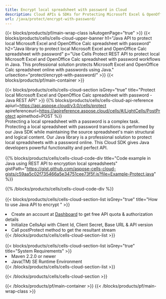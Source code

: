 ```yaml
---
title: Encrypt local spreadsheet with password in Cloud 
description: Cloud APIs & SDKs for Protecting Microsoft Excel & OpenOffice Calc. Encrypt local spreadsheets with password by the Cells Cloud API. SDK support kinds of development languages. They include Android, C#, Go, Java, NodeJS, Perl, PHP, Python, Ruby, and swift. 
url: /java/protect/encrypt-with-password/
---
```



{{< blocks/products/pf/main-wrap-class isAutogenPage="true" >}}
{{< blocks/products/cells/cells-cloud-upper-banner h1="Java API to protect local Microsoft Excel and OpenOffice Calc spreadsheet with password" h2="Java library to protect local Microsoft Excel and OpenOffice Calc spreadsheet with password" p="Use Cells Protect REST API to protect local Microsoft Excel and OpenOffice Calc spreadsheet with password workflows in Java. This professional solution protects  Microsoft Excel and OpenOffice Calc spreadsheet online with passwords using Java." urlsection="protect/encrypt-with-password/" >}}
{{< blocks/products/pf/main-container >}}

{{< blocks/products/cells/cells-cloud-section isGrey="true"  title="Protect local Microsoft Excel and OpenOffice Calc spreadsheet with password - Java REST API" >}}
{{% blocks/products/cells/cells-cloud-api-reference  apiurl=https://api.aspose.cloud/v3.0/cells/protect  apireferenceurl=https://apireference.aspose.cloud/cells/#/LightCells/PostProtect  apimethod=POST %}}
<br/>
Protecting a local spreadsheet with a password is a complex task. Protecting a local spreadsheet with password transitions is performed by our Java SDK while maintaining the source spreadsheet's main structural and logical content. Our Java library is a professional solution to protect local spreadsheets with a password online. This Cloud SDK gives Java developers powerful functionality and perfect API.
<br/>
<br/>
{{% blocks/products/cells/cells-cloud-code-div title="Code example in Java using REST API to encryption local spreadsheets" gistPath="https://gist.github.com/aspose-cells-cloud-gists/c59aa5c02f735466a5e34751cee73f5f.js?file=Example-Protect.java" %}}
  
{{% /blocks/products/cells/cells-cloud-code-div  %}}
<br/>
<br/>
{{< blocks/products/cells/cells-cloud-section-list isGrey="true"  title="How to use Java API to encrypt " >}}
<li>Create an account at <a href="https://dashboard.aspose.cloud/">Dashboard</a> to get free API quota & authorization details</li>
<li>Initialize CellsApi with Client Id, Client Secret, Base URL & API version</li>
<li>Call postProtect method to get the resultant stream</li>
{{< /blocks/products/cells/cells-cloud-section-list >}}
<br/>
<br/>
{{< blocks/products/cells/cells-cloud-section-list isGrey="true"  title="System Requirements" >}}
<li>Maven 2.2.0 or newer</li>
<li>Java(TM) SE Runtime Environment</li>
{{< /blocks/products/cells/cells-cloud-section-list >}}

{{< /blocks/products/cells/cells-cloud-section >}}

{{< /blocks/products/pf/main-container >}}
{{< /blocks/products/pf/main-wrap-class >}}
